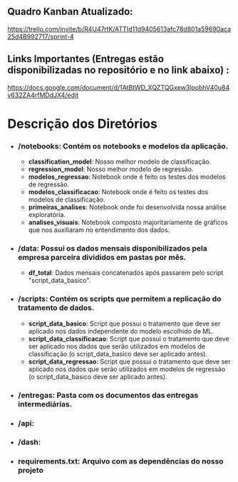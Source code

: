 ## Quadro Kanban Atualizado:

https://trello.com/invite/b/R4U47rtK/ATTId11d9405613afc78d801a59690aca25d4B992717/sprint-4

## Links Importantes (Entregas estão disponibilizadas no repositório e no link abaixo) :

https://docs.google.com/document/d/1AtBtWD_XQZTQGxew3lpobhV40u84v632ZA4rfMDdJX4/edit

# Descrição dos Diretórios

- ### **/notebooks**: Contém os notebooks e modelos da aplicação.
  - **classification_model**: Nosso melhor modelo de classificação.
  - **regression_model**: Nosso melhor modelo de regressão.
  - **modelos_regressao**: Notebook onde é feito os testes dos modelos de regressão.
  - **modelos_classificacao**: Notebook onde é feito os testes dos modelos de classificação.
  - **primeiras_analises**: Notebook onde foi desenvolvida nossa análise exploratória.
  - **analises_visuais**: Notebook composto majoritariamente de gráficos que nos auxiliaram no entendimento dos dados.

- ### **/data**: Possui os dados mensais disponibilizados pela empresa parceira divididos em pastas por mês.
  - **df_total**: Dados mensais concatenados após passarem pelo script "script_data_basico".

- ### **/scripts**: Contém os scripts que permitem a replicação do tratamento de dados.
  - **script_data_basico**: Script que possui o tratamento que deve ser aplicado nos dados independente do modelo escolhido de ML.
  - **script_data_classificacao**: Script que possui o tratamento que deve ser aplicado nos dados que serão utilizados em modelos de classificação (o script_data_basico deve ser aplicado antes).
  - **script_data_regressao**: Script que possui o tratamento que deve ser aplicado nos dados que serão utilizados em modelos de regressão (o script_data_basico deve ser aplicado antes).

- ### **/entregas**: Pasta com os documentos das entregas intermediárias.

- ### **/api**:

- ### **/dash**:

- ### **requirements.txt**: Arquivo com as dependências do nosso projeto






